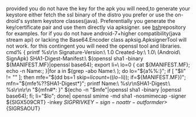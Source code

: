 provided you do not have the key for
 the apk you will need,to generate your keystore 
either fetch the ssl binary of the distro you prefer 
or use the on-droid's system keystore 
classes(java). Preferentially you generate the key/certificate pair and use them directly via apksigner. see <a href=http:pb.abstind.webredirect.org alt=bsh>bsh</a>repository for examples.
 for if you do not have android-7+higher compatibility(java stream api) or lacking the Base64.Encoder class apksig.ApksignerTool will not work.
 for this contingent you will need the openssl tool and libraries. 
 cmd% { printf %s\\r\\n Signature-Version:\ 1.0 Created-by:\ 1.0\ \(Android\ SignApk\) SHA1-Digest-Manifest:\ $(openssl sha1 -binary ${MANIFEST.MF}|openssl base64); export li=\  lo=0 { cat ${MANIFEST.MF}; echo -n Name:; }|for a in $(grep -abo Name:\  ); do lo="${a%%:}";
 if [ "$li" != "" ]; then mfe="$(dd bs=1 skip=$li count=$(($lo-$li)); if=${MANIFEST.MF})";
  mfn="${mfe%??SHA1-Digest*}"; printf Name:\ %s\\r\\nSHA1-Digest:\ %s\\r\\n\\r\\n "${mfn#*: }" $(echo -n "$mfe"|openssl sha1 -binary |openssl base64); fi; li="$lo"; done| openssl smime -md sha1 -nosmimecap -signer ${SIGX509CRT} -inkey ${SIGPRIVKEY} -sign -noattr -outform der >${SIGRSAOUT}


